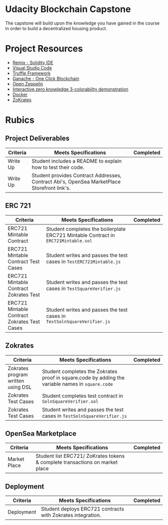 # Udacity Blockchain Capstone

The capstone will build upon the knowledge you have gained in the course in order to build a decentralized housing product. 

# Project Resources

* [Remix - Solidity IDE](https://remix.ethereum.org/)
* [Visual Studio Code](https://code.visualstudio.com/)
* [Truffle Framework](https://truffleframework.com/)
* [Ganache - One Click Blockchain](https://truffleframework.com/ganache)
* [Open Zeppelin ](https://openzeppelin.org/)
* [Interactive zero knowledge 3-colorability demonstration](http://web.mit.edu/~ezyang/Public/graph/svg.html)
* [Docker](https://docs.docker.com/install/)
* [ZoKrates](https://github.com/Zokrates/ZoKrates)

# Rubics
## Project Deliverables

| Criteria | Meets Specifications | Completed |
| --- | --- | --- |
| Write Up | Student includes a README to explain how to test their code. |  |
| Write Up | Student provides Contract Addresses, Contract Abi's, OpenSea MarketPlace Storefront link's. |  |

## ERC 721

| Criteria | Meets Specifications | Completed |
| --- | --- | --- |
| ERC721 Mintable Contract | Student completes the boilerplate ERC721 Mintable Contract in `ERC721Mintable.sol` |  |
| ERC721 Mintable Contract Test Cases | Student writes and passes the test cases in `TestERC721Mintable.js` |  |
| ERC721 Mintable Contract Zokrates Test | Student writes and passes the test cases in `TestSquareVerifier.js` |  |
| ERC721 Mintable Contract Zokrates Test Cases | Student writes and passes the test cases in `TestSolnSquareVerifier.js` |  |

## Zokrates

| Criteria | Meets Specifications | Completed |
| --- | --- | --- |
| Zokrates program written using DSL | Student completes the Zokrates proof in square.code by adding the variable names in `square.code` | |
| Zokrates Test Cases | Student completes test contract in `SolnSquareVerifier.sol` | |
| Zokrates Test Cases | Student writes and passes the test cases in `TestSolnSquareVerifier.js` | |

## OpenSea Marketplace

| Criteria | Meets Specifications | Completed |
| --- | --- | --- |
| Market Place | Student list ERC721/ ZoKrates tokens & complete transactions on market place  | |

## Deployment

| Criteria | Meets Specifications | Completed |
| --- | --- | --- |
| Deployment | Student deploys ERC721 contracts with Zokrates integration. | |